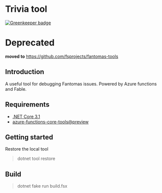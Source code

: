 # Trivia tool

[![Greenkeeper badge](https://badges.greenkeeper.io/nojaf/trivia-tool.svg)](https://greenkeeper.io/)

# **Deprecated**

**moved to** https://github.com/fsprojects/fantomas-tools

## Introduction

A useful tool for debugging Fantomas issues.
Powered by Azure functions and Fable.

## Requirements

- [.NET Core 3.1](https://dotnet.microsoft.com/download)
- [azure-functions-core-tools@preview](https://yarnpkg.com/en/package/azure-functions-core-tools)

## Getting started

Restore the local tool

> dotnet tool restore

## Build

> dotnet fake run build.fsx
